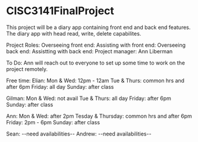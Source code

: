 # CISC3141FinalProject

This project will be a diary app containing front end and back end features. The diary app with head read, write, delete capabilites. 

Project Roles: 
Overseeing front end:
Assisting with front end: 
Overseeing back end:
Assistting with back end: 
Project manager: Ann Liberman 

To Do: 
Ann will reach out to everyone to set up some time to work on the project remotely. 

Free time: 
Elian: Mon & Wed: 12pm - 12am
Tue & Thurs: common hrs and after 6pm
Friday: all day 
Sunday: after class 

Gilman: 
Mon & Wed: not avail 
Tue & Thurs: all day 
Friday: after 6pm  
Sunday: after class 

Ann: 
Mon & Wed: after 2pm 
Tesday & Thursday: common hrs and after 6pm 
Friday: 2pm - 6pm 
Sunday: after class 

Sean: --need availabilities-- 
Andrew: --need availabilities--
